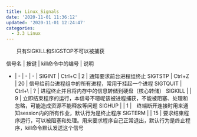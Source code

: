 ```yaml
---
title: Linux_Signals
date: '2020-11-01 11:36:12'
updated: '2020-11-01 12:24:47'
categories:
  - 3.3 Linux
---
```

　　只有SIGKILL和SIGSTOP不可以被捕获

信号名 | 按键 | kill命令中的编号 | 说明
 - | - | - | - |
SIGINT | Ctrl+C | 2 | 通知要求前台进程组终止
SIGTSTP | Ctrl+Z | 20 | 信号给前台进程组中的所有进程，常用于挂起一个进程
SIGTQUIT | Ctrl+\ | ? | 进程终止并且将内存中的信息转储到硬盘（核心转储）
SIGKILL |  | 9 | 立即结束程序的运行，本信号不嗯呢该被进程捕获，不能被阻塞、处理和忽略，可能造成资源不能释放等问题
SIGHUP |  | 1 |　终端断开连接时用来通知session内的所有作业，默认行为是终止程序
SIGTERM |  | 15 | 要求结束程序运行，可以被阻塞和处理。用来要求程序自己正常退出，默认行为是终止程序，kill命令默认发送这个信号
